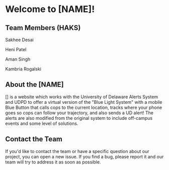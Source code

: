 # Welcome to [NAME]!


## Team Members (HAKS)

Sakhee Desai

Heni Patel

Aman Singh

Kambria Rogalski

## About the [NAME] 

[] is a website which works with the University of Delaware Alerts System and UDPD to offer a virtual version of the "Blue Light System" with a mobile Blue Button that calls cops to the current location, tracks where your phone goes so cops can follow your trajectory, and also sends a UD alert! The alerts are also modified from the original system to include off-campus events and some level of solutions. 


## Contact the Team

If you'd like to contact the team or have a specific question about our project, you can open a new issue.
If you find a bug, please report it and our team will try to address it as soon as possible.
